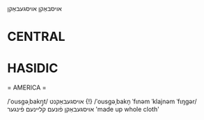 אויסבאַקן
אויסגעבאַקן

CENTRAL
========

HASIDIC
=======
= AMERICA = 

/ˈousgəˌbakŋ̩t/ אויסגעבאַקנט {!}
/ˈousgəˌbakn̩ ˈfɩnəm ˈklajnəm ˈfɩŋgər/ אויסגעבאַקן פֿונעם קליינעם פֿינגער 'made up whole cloth'